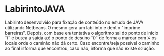 # LabirintoJAVA
Labirinto desenvolvido para fixação de conteúdo no estudo de JAVA utilizando Netbeans. O mesmo gera um labirinto e dentro "imprime barreiras". Depois, com base em tentativa o algoritmo sai do ponto de inicio "I" e busca a saida até o ponto de destino "D" de forma a marcar com X os locais onde o caminho não dá certo. Caso encontre/seja possível o caminho ao final informa que encontrou, caso não, informa que não existe solução.
